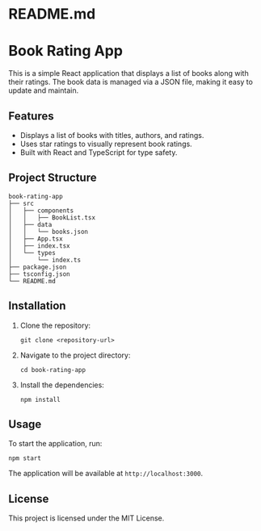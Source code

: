 # README.md

# Book Rating App

This is a simple React application that displays a list of books along with their ratings. The book data is managed via a JSON file, making it easy to update and maintain.

## Features

- Displays a list of books with titles, authors, and ratings.
- Uses star ratings to visually represent book ratings.
- Built with React and TypeScript for type safety.

## Project Structure

```
book-rating-app
├── src
│   ├── components
│   │   ├── BookList.tsx
│   ├── data
│   │   └── books.json
│   ├── App.tsx
│   ├── index.tsx
│   └── types
│       └── index.ts
├── package.json
├── tsconfig.json
└── README.md
```

## Installation

1. Clone the repository:
   ```
   git clone <repository-url>
   ```
2. Navigate to the project directory:
   ```
   cd book-rating-app
   ```
3. Install the dependencies:
   ```
   npm install
   ```

## Usage

To start the application, run:
```
npm start
```

The application will be available at `http://localhost:3000`.

## License

This project is licensed under the MIT License.
